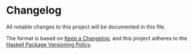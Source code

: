 # Changelog

All notable changes to this project will be documented in this file.

The format is based on [Keep a Changelog][changelog], and this project adheres
to the [Haskell Package Versioning Policy][pvp].

<!--
## [Unreleased]

## [0.1.0.0] - 1969-12-31

Initial release

[Unreleased]: https://github.com/evanrelf/template/compare/v0.1.0.0...HEAD
[0.1.0.0]: https://github.com/evanrelf/template/releases/tag/v0.1.0.0
-->

[changelog]: https://keepachangelog.com/en/1.0.0/
[pvp]: https://pvp.haskell.org/
